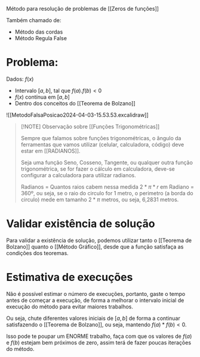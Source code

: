 Método para resolução de problemas de [[Zeros de funções]]

Também chamado de:
- Método das cordas
- Método Regula False

# Problema:

Dados:
$f(x)$
- Intervalo $[a,b]$, tal que $f(a) . f(b) < 0$ 
- $f(x)$ contínua em $[a,b]$
- Dentro dos conceitos do [[Teorema de Bolzano]]


![[MetodoFalsaPosicao2024-04-03-15.53.53.excalidraw]]



> [!NOTE] Observação sobre [[Funções Trigonométricas]]
> 
> Sempre que falamos sobre funções trigonométricas, o ângulo da ferramentas que vamos utilizar (celular, calculadora, código) deve estar em [[RADIANOS]].
> 
> Seja uma função Seno, Cosseno, Tangente, ou qualquer outra função trigonométrica, se for fazer o cálculo em calculadora, deve-se configurar a calculadora para utilizar radianos.
> 
> Radianos = Quantos raios cabem nessa medida
> $2 *\pi * r$ em Radiano = 360º, ou seja, se o raio do circulo for 1 metro, o perimetro (a borda do circulo) mede em tamanho $2*\pi$ metros, ou seja, 6,2831 metros.

# Validar existência de solução

Para validar a existência de solução, podemos utilizar tanto o [[Teorema de Bolzano]] quanto o [[Método Gráfico]], desde que a função satisfaça as condições dos teoremas.

# Estimativa de execuções

Não é possível estimar o número de execuções, portanto, gaste o tempo antes de começar a execução, de forma a melhorar o intervalo inicial de execução do método para evitar maiores trabalhos.

Ou seja, chute diferentes valores iniciais de $[a,b]$ de forma a continuar satisfazendo o [[Teorema de Bolzano]], ou seja, mantendo $f(a)*f(b) < 0$.

Isso pode te poupar um ENORME trabalho, faça com que os valores de $f(a)$ e $f(b)$ estejam bem próximos de zero, assim terá de fazer poucas iterações do método.

